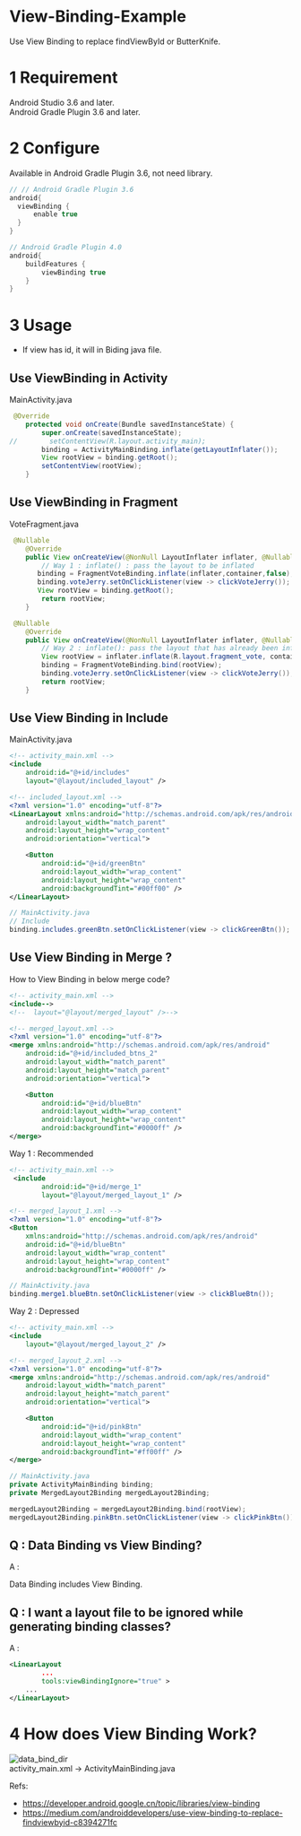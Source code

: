 # View-Binding-Example

Use View Binding to replace findViewById or ButterKnife.  

# 1 Requirement
Android Studio 3.6 and later.  
Android Gradle Plugin 3.6 and later.

# 2 Configure

Available in Android Gradle Plugin 3.6, not need library.


```groovy
// // Android Gradle Plugin 3.6
android{
  viewBinding {
      enable true
  }
}
```

```groovy
// Android Gradle Plugin 4.0
android{
    buildFeatures {
        viewBinding true
    }
}
```

# 3 Usage

- If view has id, it will in Biding java file.

## Use ViewBinding in Activity
MainActivity.java  
```java
 @Override
    protected void onCreate(Bundle savedInstanceState) {
        super.onCreate(savedInstanceState);
//        setContentView(R.layout.activity_main);
        binding = ActivityMainBinding.inflate(getLayoutInflater());
        View rootView = binding.getRoot();
        setContentView(rootView);
    }
```
## Use ViewBinding in Fragment
VoteFragment.java  
```java
 @Nullable
    @Override
    public View onCreateView(@NonNull LayoutInflater inflater, @Nullable ViewGroup container, @Nullable Bundle savedInstanceState) {
        // Way 1 : inflate() : pass the layout to be inflated
       binding = FragmentVoteBinding.inflate(inflater,container,false);
       binding.voteJerry.setOnClickListener(view -> clickVoteJerry());
       View rootView = binding.getRoot();
        return rootView;
    }
```

```java
 @Nullable
    @Override
    public View onCreateView(@NonNull LayoutInflater inflater, @Nullable ViewGroup container, @Nullable Bundle savedInstanceState) {
        // Way 2 : inflate(): pass the layout that has already been inflated
        View rootView = inflater.inflate(R.layout.fragment_vote, container, false);
        binding = FragmentVoteBinding.bind(rootView);
        binding.voteJerry.setOnClickListener(view -> clickVoteJerry());
        return rootView;
    }
```

## Use View Binding in Include
MainActivity.java  
```xml
<!-- activity_main.xml -->
<include
    android:id="@+id/includes"
    layout="@layout/included_layout" />
```

```xml
<!-- included_layout.xml -->
<?xml version="1.0" encoding="utf-8"?>
<LinearLayout xmlns:android="http://schemas.android.com/apk/res/android"
    android:layout_width="match_parent"
    android:layout_height="wrap_content"
    android:orientation="vertical">

    <Button
        android:id="@+id/greenBtn"
        android:layout_width="wrap_content"
        android:layout_height="wrap_content"
        android:backgroundTint="#00ff00" />
</LinearLayout>
```

```java
// MainActivity.java
// Include
binding.includes.greenBtn.setOnClickListener(view -> clickGreenBtn());
```
## Use View Binding in Merge ?
How to View Binding in below merge code?
```xml
<!-- activity_main.xml -->
<include-->
<!--  layout="@layout/merged_layout" />-->
```

```xml
<!-- merged_layout.xml -->  
<?xml version="1.0" encoding="utf-8"?>
<merge xmlns:android="http://schemas.android.com/apk/res/android"
    android:id="@+id/included_btns_2"
    android:layout_width="match_parent"
    android:layout_height="match_parent"
    android:orientation="vertical">

    <Button
        android:id="@+id/blueBtn"
        android:layout_width="wrap_content"
        android:layout_height="wrap_content"
        android:backgroundTint="#0000ff" />
</merge>
```

Way 1 : Recommended
```xml
<!-- activity_main.xml -->
 <include
        android:id="@+id/merge_1"
        layout="@layout/merged_layout_1" />
```

```xml
<!-- merged_layout_1.xml -->
<?xml version="1.0" encoding="utf-8"?>
<Button
    xmlns:android="http://schemas.android.com/apk/res/android"
    android:id="@+id/blueBtn"
    android:layout_width="wrap_content"
    android:layout_height="wrap_content"
    android:backgroundTint="#0000ff" />
```

```java
// MainActivity.java
binding.merge1.blueBtn.setOnClickListener(view -> clickBlueBtn());
```

Way 2 : Depressed
```xml
<!-- activity_main.xml -->
<include
    layout="@layout/merged_layout_2" />
```

```xml
<!-- merged_layout_2.xml -->
<?xml version="1.0" encoding="utf-8"?>
<merge xmlns:android="http://schemas.android.com/apk/res/android"
    android:layout_width="match_parent"
    android:layout_height="match_parent"
    android:orientation="vertical">

    <Button
        android:id="@+id/pinkBtn"
        android:layout_width="wrap_content"
        android:layout_height="wrap_content"
        android:backgroundTint="#ff00ff" />
</merge>
```

```java
// MainActivity.java
private ActivityMainBinding binding;
private MergedLayout2Binding mergedLayout2Binding;

mergedLayout2Binding = mergedLayout2Binding.bind(rootView);
mergedLayout2Binding.pinkBtn.setOnClickListener(view -> clickPinkBtn());
```
## Q : Data Binding vs View Binding?
A :  

Data Binding includes View Binding.

## Q : I want a layout file to be ignored while generating binding classes?
A : 
```xml
<LinearLayout
        ...
        tools:viewBindingIgnore="true" >
    ...
</LinearLayout>
```
# 4 How does View Binding Work?

![data_bind_dir](images/data_bind_dir.jpg)    
activity_main.xml -> ActivityMainBinding.java


Refs:
- https://developer.android.google.cn/topic/libraries/view-binding
- https://medium.com/androiddevelopers/use-view-binding-to-replace-findviewbyid-c8394271fc

